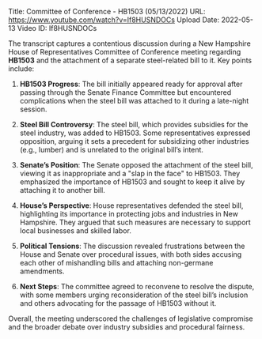 Title: Committee of Conference - HB1503 (05/13/2022)
URL: https://www.youtube.com/watch?v=If8HUSNDOCs
Upload Date: 2022-05-13
Video ID: If8HUSNDOCs

The transcript captures a contentious discussion during a New Hampshire House of Representatives Committee of Conference meeting regarding **HB1503** and the attachment of a separate steel-related bill to it. Key points include:

1. **HB1503 Progress**: The bill initially appeared ready for approval after passing through the Senate Finance Committee but encountered complications when the steel bill was attached to it during a late-night session.

2. **Steel Bill Controversy**: The steel bill, which provides subsidies for the steel industry, was added to HB1503. Some representatives expressed opposition, arguing it sets a precedent for subsidizing other industries (e.g., lumber) and is unrelated to the original bill’s intent.

3. **Senate’s Position**: The Senate opposed the attachment of the steel bill, viewing it as inappropriate and a "slap in the face" to HB1503. They emphasized the importance of HB1503 and sought to keep it alive by attaching it to another bill.

4. **House’s Perspective**: House representatives defended the steel bill, highlighting its importance in protecting jobs and industries in New Hampshire. They argued that such measures are necessary to support local businesses and skilled labor.

5. **Political Tensions**: The discussion revealed frustrations between the House and Senate over procedural issues, with both sides accusing each other of mishandling bills and attaching non-germane amendments.

6. **Next Steps**: The committee agreed to reconvene to resolve the dispute, with some members urging reconsideration of the steel bill’s inclusion and others advocating for the passage of HB1503 without it.

Overall, the meeting underscored the challenges of legislative compromise and the broader debate over industry subsidies and procedural fairness.
